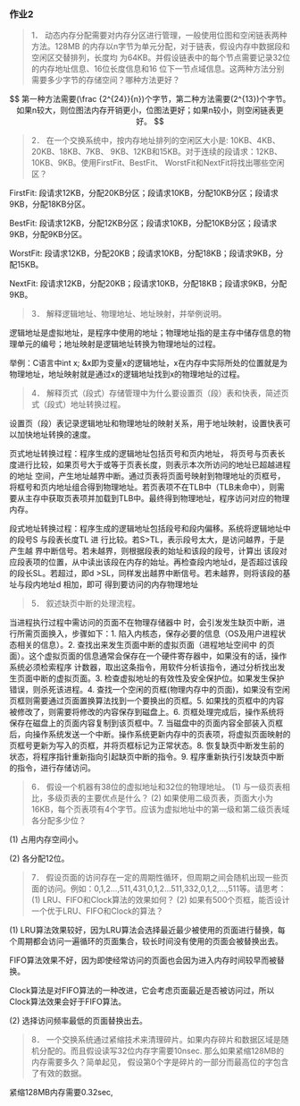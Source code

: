 ### 作业2

> 1． 动态内存分配需要对内存分区进行管理，一般使用位图和空闲链表两种方法。128MB 的内存以n字节为单元分配，对于链表，假设内存中数据段和空闲区交替排列，长度均 为64KB。并假设链表中的每个节点需要记录32位的内存地址信息、16位长度信息和16 位下一节点域信息。这两种方法分别需要多少字节的存储空间？哪种方法更好？


$$
第一种方法需要(\frac {2^{24}}{n})个字节，第二种方法需要(2^{13})个字节。如果n较大，则位图法内存开销更小，位图法更好；如果n较小，则空闲链表更好。
$$


> 2． 在一个交换系统中，按内存地址排列的空闲区大小是: 10KB、4KB、20KB、18KB、7KB、 9KB、12KB和15KB。对于连续的段请求：12KB、10KB、9KB。使用FirstFit、BestFit、 WorstFit和NextFit将找出哪些空闲区？

FirstFit: 段请求12KB，分配20KB分区；段请求10KB，分配10KB分区；段请求9KB，分配18KB分区。

BestFit: 段请求12KB，分配12KB分区；段请求10KB，分配10KB分区；段请求9KB，分配9KB分区。

WorstFit: 段请求12KB，分配20KB；段请求10KB，分配18KB；段请求9KB，分配15KB。

NextFit: 段请求12KB，分配20KB；段请求10KB，分配18KB；段请求9KB，分配9KB。



> 3． 解释逻辑地址、物理地址、地址映射，并举例说明。 

逻辑地址是虚拟地址，是程序中使用的地址；物理地址指的是主存中储存信息的物理单元的编号；地址映射是逻辑地址转换为物理地址的过程。

举例：C语言中int x; &x即为变量x的逻辑地址，x在内存中实际所处的位置就是为物理地址，地址映射就是通过x的逻辑地址找到x的物理地址的过程。



> 4． 解释页式（段式）存储管理中为什么要设置页（段）表和快表，简述页式（段式）地址转换过程。 

设置页（段）表记录逻辑地址和物理地址的映射关系，用于地址映射，设置快表可以加快地址转换的速度。

页式地址转换过程：程序生成的逻辑地址包括页号和页内地址， 将页号与页表长度进行比较，如果页号大于或等于页表长度，则表示本次所访问的地址已超越进程的地址 空间，产生地址越界中断。通过页表将页面号映射到物理地址的页框号，将框号和页内地址组合得到物理地址。若页表项不在TLB中（TLB未命中），则需要从主存中获取页表项并加载到TLB中。最终得到物理地址，程序访问对应的物理内存。

段式地址转换过程：程序生成的逻辑地址包括段号和段内偏移。系统将逻辑地址中的段号S 与段表长度TL 进 行比较。若S>TL，表示段号太大，是访问越界，于是产生越 界中断信号。若未越界，则根据段表的始址和该段的段号，计算出 该段对应段表项的位置，从中读出该段在内存的始址。再检查段内地址d，是否超过该段的段长SL。若超过，即d >SL，同样发出越界中断信号。若未越界，则将该段的基址与段内地址d 相加，即可 得到要访问的内存物理地址



> 5． 叙述缺页中断的处理流程。

当进程执行过程中需访问的页面不在物理存储器中 时，会引发发生缺页中断，进行所需页面换入，步骤如下：1. 陷入内核态，保存必要的信息（OS及用户进程状态相关的信息）。2. 查找出来发生页面中断的虚拟页面（进程地址空间中 的页面）。这个虚拟页面的信息通常会保存在一个硬件寄存器中，如果没有的话，操作系统必须检索程序 计数器，取出这条指令，用软件分析该指令，通过分析找出发生页面中断的虚拟页面。3. 检查虚拟地址的有效性及安全保护位。如果发生保护错误，则杀死该进程。4. 查找一个空闲的页框(物理内存中的页面)，如果没有空闲页框则需要通过页面置换算法找到一个要换出的页框。5. 如果找的页框中的内容被修改了，则需要将修改的内容保存到磁盘上。6. 页框处理完成后，操作系统将保存在磁盘上的页面内容复制到该页框中。7. 当磁盘中的页面内容全部装入页框后，向操作系统发送一个中断。操作系统更新内存中的页表项，将虚拟页面映射的页框号更新为写入的页框，并将页框标记为正常状态。8. 恢复缺页中断发生前的状态，将程序指针重新指向引起缺页中断的指令。9. 程序重新执行引发缺页中断的指令，进行存储访问。



> 6． 假设一个机器有38位的虚拟地址和32位的物理地址。  (1) 与一级页表相比，多级页表的主要优点是什么？  (2) 如果使用二级页表，页面大小为16KB，每个页表项有4个字节。应该为虚拟地址中的第一级和第二级页表域各分配多少位？

(1) 占用内存空间小。

(2) 各分配12位。



> 7． 假设页面的访问存在一定的周期性循环，但周期之间会随机出现一些页面的访问。例如：0,1,2…,511,431,0,1,2…511,332,0,1,2,…,511等。请思考：  (1) LRU、FIFO和Clock算法的效果如何？  (2) 如果有500个页框，能否设计一个优于LRU、FIFO和Clock的算法？ 

(1) LRU算法效果较好，因为LRU算法会选择最近最少被使用的页面进行替换，每个周期都会访问一遍循环的页面集合，较长时间没有使用的页面会被替换出去。

FIFO算法效果不好，因为即使经常访问的页面也会因为进入内存时间较早而被替换。

Clock算法是对FIFO算法的一种改进，它会考虑页面最近是否被访问过，所以Clock算法效果会好于FIFO算法。

(2) 选择访问频率最低的页面替换出去。



> 8． 一个交换系统通过紧缩技术来清理碎片。如果内存碎片和数据区域是随机分配的。而且假设读写32位内存字需要10nsec. 那么如果紧缩128MB的内存需要多久？简单起见， 假设第0个字是碎片的一部分而最高位的字包含了有效的数据。

紧缩128MB内存需要0.32sec, 